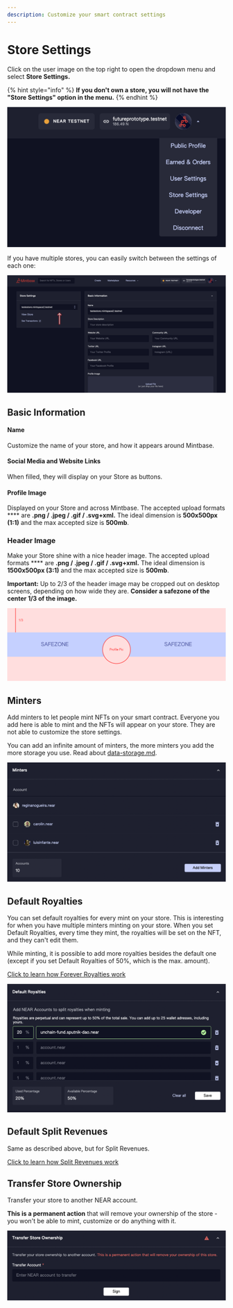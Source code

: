 ```yaml
---
description: Customize your smart contract settings
---
```


# Store Settings

Click on the user image on the top right to open the dropdown menu and select **Store Settings.**

{% hint style="info" %}
**If you don't own a store, you will not have the "Store Settings" option in the menu.**
{% endhint %}

![](<../../.gitbook/assets/Screenshot 2022-04-12 at 15.24.37.png>)

If you have multiple stores, you can easily switch between the settings of each one:

![Store Settings, showing where to switch between stores](../../.gitbook/assets/mintbase-store-settings.png)

## Basic Information

#### Name

Customize the name of your store, and how it appears around Mintbase.

#### Social Media and Website Links

When filled, they will display on your Store as buttons.

#### Profile Image

Displayed on your Store and across Mintbase. The accepted upload formats **** are **.png / .jpeg / .gif / .svg+xml.** The ideal dimension is **500x500px (1:1)** and the max accepted size is **500mb**.



### Header Image

Make your Store shine with a nice header image. The accepted upload formats **** are **.png / .jpeg / .gif / .svg+xml.** The ideal dimension is **1500x500px (3:1)** and the max accepted size is **500mb**.

**Important:** Up to 2/3 of the header image may be cropped out on desktop screens, depending on how wide they are. **Consider a safezone of the center 1/3 of the image.**

![Safezone for header images](../../.gitbook/assets/mintbase-header-safezone.png)



## Minters

Add minters to let people mint NFTs on your smart contract. Everyone you add here is able to mint and the NFTs will appear on your store. They are not able to customize the store settings.

You can add an infinite amount of minters, the more minters you add the more storage you use. Read about [data-storage.md](../data-storage.md "mention").

![](<../../.gitbook/assets/Screenshot 2022-08-01 at 15.47.32.png>)

## Default Royalties

You can set default royalties for every mint on your store. This is interesting for when you have multiple minters minting on your store. When you set Default Royalties, every time they mint, the royalties will be set on the NFT, and they can't edit them.

While minting, it is possible to add more royalties besides the default one (except if you set Default Royalties of 50%, which is the max. amount).

[Click to learn how Forever Royalties work](https://docs.mintbase.io/creating/minting/minting-nfts#forever-royalties)

![](<../../.gitbook/assets/Screenshot 2022-08-01 at 15.51.21.png>)

## Default Split Revenues

Same as described above, but for Split Revenues.

[Click to learn how Split Revenues work](https://docs.mintbase.io/creating/minting/minting-nfts#split-revenues)

## Transfer Store Ownership

Transfer your store to another NEAR account.

**This is a permanent action** that will remove your ownership of the store - you won't be able to mint, customize or do anything with it.

![](<../../.gitbook/assets/Screenshot 2022-08-01 at 15.52.30.png>)
